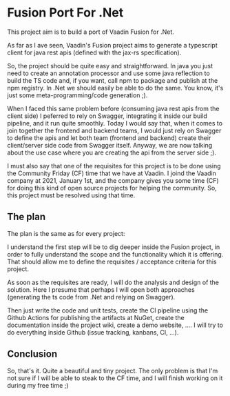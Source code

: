 # Fusion Port For .Net

This project aim is to build a port of Vaadin Fusion for .Net.

As far as I ave seen, Vaadin's Fusion project aims to generate a typescript client for java rest apis (defined with the jax-rs specification).

So, the project should be quite easy and straightforward. In java you just need to create an annotation processor and use some java reflection to build the TS code and, if you want, call npm to package and publish at the npm registry. In .Net we should easily be able to do the same. You know, it's just some meta-programming/code generation ;).

When I faced this same problem before (consuming java rest apis from the client side) I peferred to rely on Swagger, integrating it inside our build pipeline, and it run quite smoothly. Today I would say that, when it comes to join together the frontend and backend teams, I would just rely on Swagger to define the apis and let both team (frontend and backend) create their client/server side code from Swagger itself. Anyway, we are now talking about the use case where you are creating the api from the server side ;).

I must also say that one of the requisites for this project is to be done using the Community Friday (CF) time that we have at Vaadin. I joind the Vaadin company at 2021, January 1st, and the company gives you some time (CF) for doing this kind of open source projects for helping the community. So, this project must be resolved using that time.

## The plan

The plan is the same as for every project:

I understand the first step will be to dig deeper inside the Fusion project, in order to fully understand the scope and the functionality which it is offering. That should allow me to define the requisites / acceptance criteria for this project.

As soon as the requisites are ready, I will do the analysis and design of the solution. Here I presume that perhaps I will open both approaches (generating the ts code from .Net and relying on Swagger).

Then just write the code and unit tests, create the CI pipeline using the Github Actions for publishing the artifacts at NuGet, create the documentation inside the project wiki, create a demo website, .... I will try to do everything inside Github (issue tracking, kanbans, CI, ...). 

## Conclusion

So, that's it. Quite a beautiful and tiny project. The only problem is that I'm not sure if I will be able to steak to the CF time, and I will finish working on it during my free time ;)






